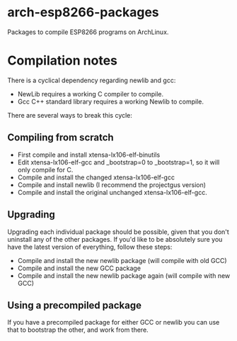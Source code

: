 # arch-esp8266-packages
Packages to compile ESP8266 programs on ArchLinux.

# Compilation notes
There is a cyclical dependency regarding newlib and gcc:
* NewLib requires a working C compiler to compile.
* Gcc C++ standard library requires a working Newlib to compile.

There are several ways to break this cycle:

## Compiling from scratch
* First compile and install xtensa-lx106-elf-binutils
* Edit xtensa-lx106-elf-gcc and \_bootstrap=0 to \_bootstrap=1, so it will only compile for C.
* Compile and install the changed xtensa-lx106-elf-gcc
* Compile and install newlib (I recommend the projectgus version)
* Compile and install the original unchanged xtensa-lx106-elf-gcc.

## Upgrading
Upgrading each individual package should be possible, given that you don't uninstall any of the other packages. If you'd like to be absolutely sure you have the latest version of everything, follow these steps:
* Compile and install the new newlib package (will compile with old GCC)
* Compile and install the new GCC package
* Compile and install the new newlib package again (will compile with new GCC)

## Using a precompiled package
If you have a precompiled package for either GCC or newlib you can use that to bootstrap the other, and work from there.
